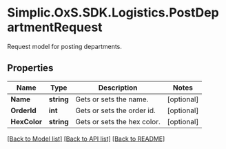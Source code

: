 # Simplic.OxS.SDK.Logistics.PostDepartmentRequest
Request model for posting departments.

## Properties

Name | Type | Description | Notes
------------ | ------------- | ------------- | -------------
**Name** | **string** | Gets or sets the name. | [optional] 
**OrderId** | **int** | Gets or sets the order id. | [optional] 
**HexColor** | **string** | Gets or sets the hex color. | [optional] 

[[Back to Model list]](../README.md#documentation-for-models) [[Back to API list]](../README.md#documentation-for-api-endpoints) [[Back to README]](../README.md)

